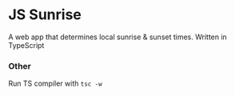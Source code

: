 # JS Sunrise
A web app that determines local sunrise & sunset times. Written in TypeScript
### Other
Run TS compiler with `tsc -w`
